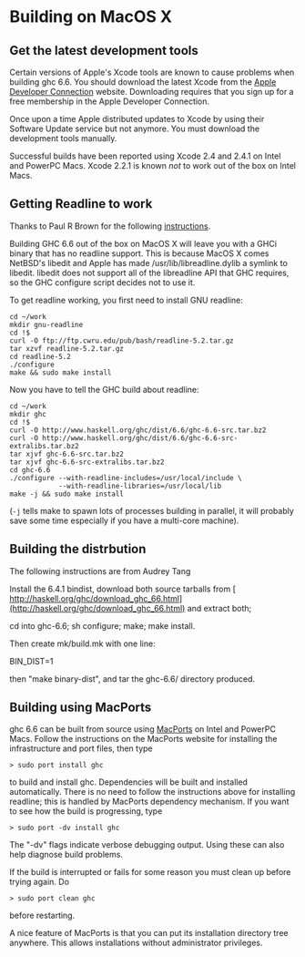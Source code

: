 # Building on MacOS X

## Get the latest development tools


Certain versions of Apple's Xcode tools are known to cause problems when building ghc 6.6.
You should download the latest Xcode from the [ Apple Developer Connection](http://developer.apple.com/tools/xcode) website.
Downloading requires that you sign up for a free membership in the Apple Developer Connection.


Once upon a time Apple distributed updates to Xcode by using their Software Update service but not anymore.
You must download the development tools manually.


Successful builds have been reported using Xcode 2.4 and 2.4.1 on Intel and PowerPC Macs. Xcode 2.2.1 is known *not* to
work out of the box on Intel Macs.

## Getting Readline to work


Thanks to Paul R Brown for the following [ instructions](http://mult.ifario.us/articles/2006/10/17/ghc-6-6-and-mac-os-x-readline-quick-fix).


Building GHC 6.6 out of the box on MacOS X will leave you with a GHCi binary that has no readline support.  This is because MacOS X comes NetBSD's libedit and Apple has made /usr/lib/libreadline.dylib a symlink to libedit. libedit does not support all of the libreadline API that GHC requires, so the GHC configure script decides not to use it.


To get readline working, you first need to install GNU readline:

```wiki
cd ~/work
mkdir gnu-readline
cd !$
curl -O ftp://ftp.cwru.edu/pub/bash/readline-5.2.tar.gz
tar xzvf readline-5.2.tar.gz
cd readline-5.2
./configure
make && sudo make install
```


Now you have to tell the GHC build about readline:

```wiki
cd ~/work
mkdir ghc
cd !$
curl -O http://www.haskell.org/ghc/dist/6.6/ghc-6.6-src.tar.bz2
curl -O http://www.haskell.org/ghc/dist/6.6/ghc-6.6-src-extralibs.tar.bz2
tar xjvf ghc-6.6-src.tar.bz2
tar xjvf ghc-6.6-src-extralibs.tar.bz2
cd ghc-6.6
./configure --with-readline-includes=/usr/local/include \
            --with-readline-libraries=/usr/local/lib
make -j && sudo make install
```


(`-j` tells make to spawn lots of processes building in parallel, it will probably save some time especially if you have a multi-core machine).

## Building the distrbution


The following instructions are from Audrey Tang


Install the 6.4.1 bindist, download both source
tarballs from [ http://haskell.org/ghc/download_ghc_66.html](http://haskell.org/ghc/download_ghc_66.html)
and extract both; 


cd into ghc-6.6; sh configure; make; make install.


Then create mk/build.mk with one line:


BIN_DIST=1


then "make binary-dist", and tar the ghc-6.6/ directory produced.

## Building using MacPorts


ghc 6.6 can be built from source using [ MacPorts](http://macports.org) on Intel and PowerPC Macs.
Follow the instructions on the MacPorts website for installing the infrastructure and port files,
then type

` > sudo port install ghc `


to build and install ghc.  Dependencies will be built and installed automatically. There is
no need to follow the instructions above for installing readline; this is handled by
MacPorts dependency mechanism.  If you want to see how the build is progressing, type

` > sudo port -dv install ghc `


The "-dv" flags indicate verbose debugging output.  Using these can also help diagnose build problems.


If the build is interrupted or fails for some reason you must clean up before trying again. Do

` > sudo port clean ghc `


before restarting.


A nice feature of MacPorts is that you can put its installation directory tree anywhere.
This allows installations without administrator privileges.

